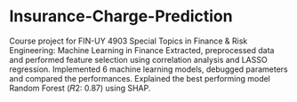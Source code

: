 # Insurance-Charge-Prediction
Course project for FIN-UY 4903 Special Topics in Finance &amp; Risk Engineering: Machine Learning in Finance
Extracted, preprocessed data and performed feature selection using correlation analysis and LASSO regression.
Implemented 6 machine learning models, debugged parameters and compared the performances.
Explained the best performing model Random Forest (𝑅2: 0.87) using SHAP.
